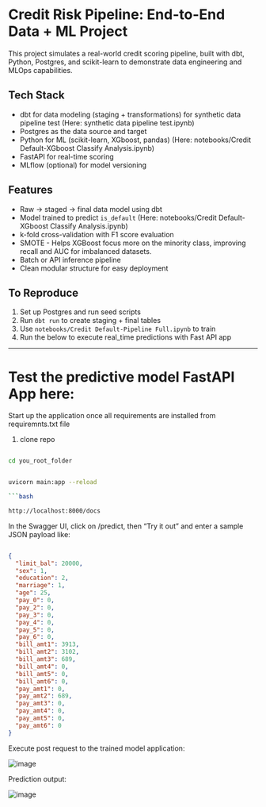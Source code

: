 # Credit Risk Pipeline: End-to-End Data + ML Project

This project simulates a real-world credit scoring pipeline, built with dbt, Python, Postgres, and scikit-learn to demonstrate data engineering and MLOps capabilities.

## Tech Stack
- dbt for data modeling (staging + transformations) for synthetic data pipeline test (Here: synthetic data pipeline test.ipynb)
- Postgres as the data source and target 
- Python for ML (scikit-learn, XGboost, pandas) (Here: notebooks/Credit Default-XGboost Classify Analysis.ipynb)
- FastAPI for real-time scoring
- MLflow (optional) for model versioning

## Features
- Raw → staged → final data model using dbt
- Model trained to predict `is_default` (Here: notebooks/Credit Default-XGboost Classify Analysis.ipynb)
- k-fold cross-validation with F1 score evaluation
- SMOTE - Helps XGBoost focus more on the minority class, improving recall and AUC for imbalanced datasets.
- Batch or API inference pipeline
- Clean modular structure for easy deployment

## To Reproduce
1. Set up Postgres and run seed scripts
2. Run `dbt run` to create staging + final tables
3. Use `notebooks/Credit Default-Pipeline Full.ipynb` to train
4. Run the below to execute real_time predictions with Fast API app


-------------------------------------------------
# Test the predictive model FastAPI App here:

Start up the application once all requirements are installed from requiremnts.txt file

1. clone repo

```bash

cd you_root_folder

```

```bash

uvicorn main:app --reload

```bash

http://localhost:8000/docs

```

In the Swagger UI, click on /predict, then “Try it out” and enter a sample JSON payload like:

```json

{
  "limit_bal": 20000,
  "sex": 1,
  "education": 2,
  "marriage": 1,
  "age": 25,
  "pay_0": 0,
  "pay_2": 0,
  "pay_3": 0,
  "pay_4": 0,
  "pay_5": 0,
  "pay_6": 0,
  "bill_amt1": 3913,
  "bill_amt2": 3102,
  "bill_amt3": 689,
  "bill_amt4": 0,
  "bill_amt5": 0,
  "bill_amt6": 0,
  "pay_amt1": 0,
  "pay_amt2": 689,
  "pay_amt3": 0,
  "pay_amt4": 0,
  "pay_amt5": 0,
  "pay_amt6": 0
}

```

Execute post request to  the trained model application:

![image](https://github.com/user-attachments/assets/2f9c9979-56e7-45f3-b4ac-73827f84eb80)

Prediction output: 

![image](https://github.com/user-attachments/assets/9a5f3cab-7478-4cd5-b3aa-42a8956f97c0)

